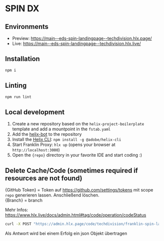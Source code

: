# SPIN DX

## Environments
- Preview: https://main--eds-spin-landingpage--techdivision.hlx.page/
- Live: https://main--eds-spin-landingpage--techdivision.hlx.live/

## Installation

```sh
npm i
```

## Linting

```sh
npm run lint
```

## Local development

1. Create a new repository based on the `helix-project-boilerplate` template and add a mountpoint in the `fstab.yaml`
1. Add the [helix-bot](https://github.com/apps/helix-bot) to the repository
1. Install the [Helix CLI](https://github.com/adobe/helix-cli): `npm install -g @adobe/helix-cli`
1. Start Franklin Proxy: `hlx up` (opens your browser at `http://localhost:3000`)
1. Open the `{repo}` directory in your favorite IDE and start coding :)

## Delete Cache/Code (sometimes required if resources are not found)
{GitHub Token} = Token auf https://github.com/settings/tokens mit scope `repo` generieren lassen. Anschließend löschen.  
{Branch} = branch

Mehr Infos: https://www.hlx.live/docs/admin.html#tag/code/operation/codeStatus

```sh
curl -X POST "https://admin.hlx.page/code/techdivision/franklin-spin-landingpage/{branch}/*?branch={branch}" -H "x-github-token: {GitHub token}"
```
Als Antwort wird bei einem Erfolg ein json Objekt übertragen

